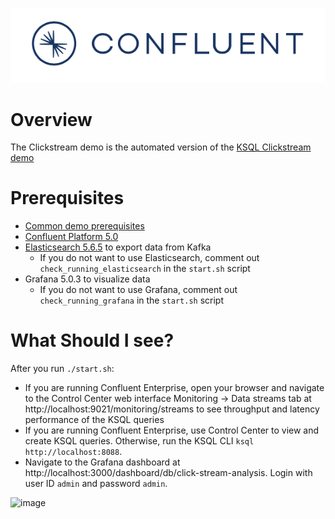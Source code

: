 ![image](../images/confluent-logo-300-2.png)

# Overview

The Clickstream demo is the automated version of the [KSQL Clickstream demo](https://github.com/confluentinc/ksql/blob/master/ksql-clickstream-demo/non-docker-clickstream.md#clickstream-analysis)

# Prerequisites

* [Common demo prerequisites](https://github.com/confluentinc/quickstart-demos#prerequisites)
* [Confluent Platform 5.0](https://www.confluent.io/download/)
* [Elasticsearch 5.6.5](https://www.elastic.co/downloads/past-releases/elasticsearch-5-6-5) to export data from Kafka
  * If you do not want to use Elasticsearch, comment out ``check_running_elasticsearch`` in the ``start.sh`` script
* Grafana 5.0.3 to visualize data
  * If you do not want to use Grafana, comment out ``check_running_grafana`` in the ``start.sh`` script

# What Should I see?

After you run `./start.sh`:

* If you are running Confluent Enterprise, open your browser and navigate to the Control Center web interface Monitoring -> Data streams tab at http://localhost:9021/monitoring/streams to see throughput and latency performance of the KSQL queries
* If you are running Confluent Enterprise, use Control Center to view and create KSQL queries. Otherwise, run the KSQL CLI `ksql http://localhost:8088`.
* Navigate to the Grafana dashboard at http://localhost:3000/dashboard/db/click-stream-analysis. Login with user ID `admin` and password `admin`.

![image](images/clickstream-dashboard.png)
